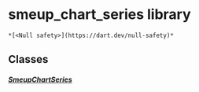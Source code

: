 


# smeup_chart_series library






    *[<Null safety>](https://dart.dev/null-safety)*





## Classes

##### [SmeupChartSeries](../smeup_models_widgets_smeup_chart_series/SmeupChartSeries-class.md)



 















